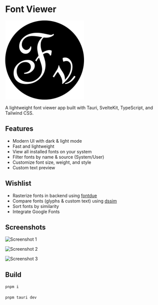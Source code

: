# Font Viewer

<img width="50%" src="./src-tauri/icons/app-icon.png">

A lightweight font viewer app built with Tauri, SvelteKit, TypeScript, and Tailwind CSS.

## Features

- Modern UI with dark & light mode
- Fast and lightweight
- View all installed fonts on your system
- Filter fonts by name & source (System/User)
- Customize font size, weight, and style
- Custom text preview

## Wishlist

- Rasterize fonts in backend using [fontdue](https://github.com/mooman219/fontdue)
- Compare fonts (glyphs & custom text) using [dssim](https://github.com/kornelski/dssim)
- Sort fonts by similarity
- Integrate Google Fonts

## Screenshots

![Screenshot 1](https://github.com/user-attachments/assets/214d0287-e981-4cff-8c48-c71401b63e30)

![Screenshot 2](https://github.com/user-attachments/assets/4b7adfd3-f126-40fa-9895-8fec1e140240)

![Screenshot 3](https://github.com/user-attachments/assets/ea5c5482-3eea-401c-bff0-f9c3777e4838)

## Build

```bash
pnpm i

pnpm tauri dev
```

